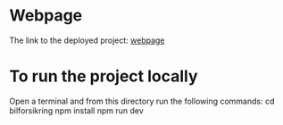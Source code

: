 # Webpage
The link to the deployed project: [webpage](https://bilforsikring.alfkristianhelle.no)

# To run the project locally
Open a terminal and from this directory run the following commands:
    cd bilforsikring
    npm install
    npm run dev